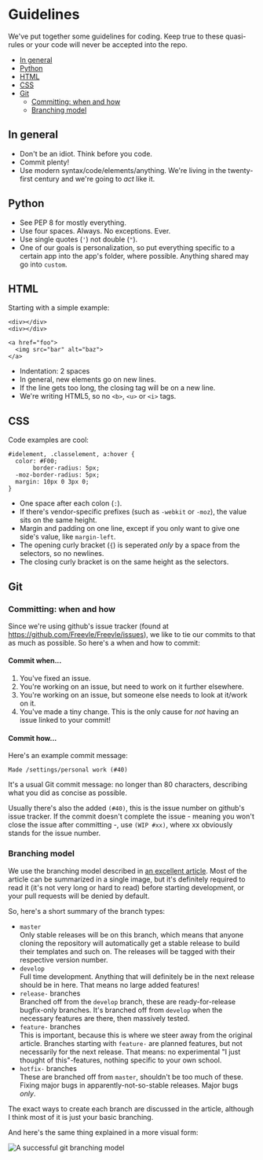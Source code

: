 Guidelines
=================

We've put together some guidelines for coding. Keep true to these quasi-rules
or your code will never be accepted into the repo.

* [In general](#in-general)
* [Python](#python)
* [HTML](#html)
* [CSS](#css)
* [Git](#git)
  * [Committing: when and how](#committing-when-and-how)
  * [Branching model](#branching-model)

In general
----------

* Don't be an idiot. Think before you code.
* Commit plenty!
* Use modern syntax/code/elements/anything. We're living in the twenty-first
  century and we're going to *act* like it.

Python
------

* See PEP 8 for mostly everything.
* Use four spaces. Always. No exceptions. Ever.
* Use single quotes (`'`) not double (`"`).
* One of our goals is personalization, so put everything specific to a certain
  app into the app's folder, where possible. Anything shared may go into `custom`.

HTML
----

Starting with a simple example:

    <div></div>
    <div></div>

    <a href="foo">
      <img src="bar" alt="baz">
    </a>

* Indentation: 2 spaces
* In general, new elements go on new lines.
* If the line gets too long, the closing tag will be on a new line.
* We're writing HTML5, so no `<b>`, `<u>` or `<i>` tags.

CSS
---

Code examples are cool:

    #idelement, .classelement, a:hover {
      color: #F00;
           border-radius: 5px;
      -moz-border-radius: 5px;
      margin: 10px 0 3px 0;
    }

* One space after each colon (`:`).
* If there's vendor-specific prefixes (such as `-webkit` or `-moz`), the value
  sits on the same height.
* Margin and padding on one line, except if you only want to give one side's
  value, like `margin-left`.
* The opening curly bracket (`{`) is seperated *only* by a space from the
  selectors, so no newlines.
* The closing curly bracket is on the same height as the selectors.

Git
---

### Committing: when and how

Since we're using github's issue tracker (found at
https://github.com/Freevle/Freevle/issues), we like to tie our commits to that
as much as possible. So here's a when and how to commit:

#### Commit when...

1. You've fixed an issue.
2. You're working on an issue, but need to work on it further elsewhere.
3. You're working on an issue, but someone else needs to look at it/work on it.
4. You've made a tiny change. This is the only cause for *not* having an issue
 linked to your commit!

#### Commit how...

Here's an example commit message:

    Made /settings/personal work (#40)

It's a usual Git commit message: no longer than 80 characters, describing what
you did as concise as possible.

Usually there's also the added `(#40)`, this is the issue number on github's
issue tracker. If the commit doesn't complete the issue - meaning you won't
close the issue after committing -, use `(WIP #xx)`, where xx obviously
stands for the issue number.

### Branching model

We use the branching model described in
[an excellent article](http://nvie.com/posts/a-successful-git-branching-model/).
Most of the article can be summarized in a single image, but it's definitely
required to read it (it's not very long or hard to read) before starting
development, or your pull requests will be denied by default.

So, here's a short summary of the branch types:

* `master`  
 Only stable releases will be on this branch, which means that anyone cloning
 the repository will automatically get a stable release to build their
 templates and such on. The releases will be tagged with their respective
 version number.
* `develop`  
 Full time development. Anything that will definitely be in the next release
 should be in here. That means no large added features!
* `release-` branches  
 Branched off from the `develop` branch, these are ready-for-release
 bugfix-only branches. It's branched off from `develop` when the necessary
 features are there, then massively tested.
* `feature-` branches  
 This is important, because this is where we steer away from the original
 article. Branches starting with `feature-` are planned features, but not
 necessarily for the next release. That means: no experimental "I just thought
 of this"-features, nothing specific to your own school.
* `hotfix-` branches  
 These are branched off from `master`, shouldn't be too much of these. Fixing
 major bugs in apparently-not-so-stable releases. Major bugs *only*.

The exact ways to create each branch are discussed in the article, although I
think most of it is just your basic branching.

And here's the same thing explained in a more visual form:

![A successful git branching model](http://nvie.com/img/2009/12/Screen-shot-2009-12-24-at-11.32.03.png)
